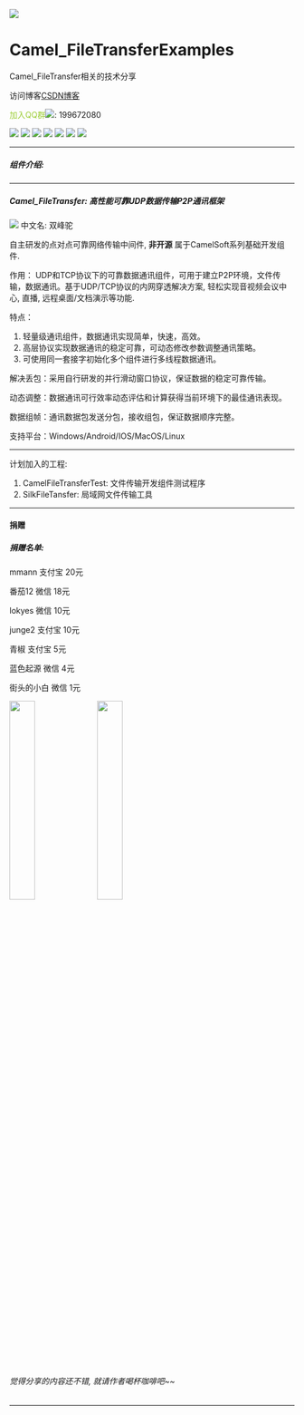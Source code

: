 ﻿
![](https://github.com/zhengtianzuo/Camel_FileTransferExamples/blob/master/Camel_FileTransferExamples.jpg?raw=true)

# Camel_FileTransferExamples
 Camel_FileTransfer相关的技术分享

访问博客[CSDN博客](http://blog.csdn.net/zhengtianzuo06)

<font color=#9ACD32>加入QQ群</font>![](https://github.com/zhengtianzuo/zhengtianzuo.github.io/blob/master/qq.png?raw=true): 199672080

![](https://img.shields.io/badge/%E7%89%88%E6%9D%83%E8%AE%B8%E5%8F%AF-MIT-orange.svg)
![](https://img.shields.io/badge/Qt-5.10-blue.svg)
![](https://img.shields.io/badge/VS-2017-blue.svg)
![](https://img.shields.io/badge/QtQuick-2.2-blue.svg)
![](https://img.shields.io/badge/Camel_FileTransfer-1.0.0.0-blue.svg)
![](https://img.shields.io/badge/%E7%89%88%E6%9C%AC-1.0.0.0-blue.svg)
![](https://img.shields.io/badge/%E7%BC%96%E8%AF%91-%E6%88%90%E5%8A%9F-brightgreen.svg)

***
##### 组件介绍:
***
##### Camel_FileTransfer: 高性能可靠UDP数据传输P2P通讯框架
![](https://github.com/zhengtianzuo/Camel_FileTransferExamples/blob/master/CamelFileTransferDll/camel.png?raw=true) 中文名: 双峰驼

自主研发的点对点可靠网络传输中间件, **非开源** 属于CamelSoft系列基础开发组件.

作用： UDP和TCP协议下的可靠数据通讯组件，可用于建立P2P环境，文件传输，数据通讯。基于UDP/TCP协议的内网穿透解决方案, 轻松实现音视频会议中心, 直播, 远程桌面/文档演示等功能.

特点：

1. 轻量级通讯组件，数据通讯实现简单，快速，高效。
2. 高层协议实现数据通讯的稳定可靠，可动态修改参数调整通讯策略。
3. 可使用同一套接字初始化多个组件进行多线程数据通讯。

解决丢包：采用自行研发的并行滑动窗口协议，保证数据的稳定可靠传输。

动态调整：数据通讯可行效率动态评估和计算获得当前环境下的最佳通讯表现。

数据组帧：通讯数据包发送分包，接收组包，保证数据顺序完整。

支持平台：Windows/Android/IOS/MacOS/Linux



***
计划加入的工程:
1. CamelFileTransferTest: 文件传输开发组件测试程序
2. SilkFileTansfer: 局域网文件传输工具



***
#### **捐赠**
##### 捐赠名单:

mmann 支付宝 20元

番茄12 微信 18元

lokyes 微信 10元

junge2 支付宝 10元

青椒 支付宝 5元

蓝色起源 微信 4元

街头的小白 微信 1元

<img src="https://github.com/zhengtianzuo/zhengtianzuo.github.io/blob/master/weixin.jpg?raw=true" width="30%" height="30%" />           <img src="https://github.com/zhengtianzuo/zhengtianzuo.github.io/blob/master/zhifubao.jpg?raw=true" width="30%" height="30%" />

###### 觉得分享的内容还不错, 就请作者喝杯咖啡吧~~
***
